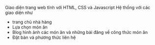 Giao diện trang web tĩnh với HTML, CSS và Javascript
Hệ thống với các giao diện như
+ trang chủ nhà hàng
+ Lựa chọn món ăn
+ Blog hình ảnh các món ăn và những bài đăng về công thức món ăn
+ Đặt bàn và phương thức liên hệ


